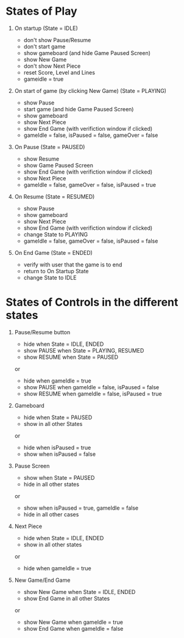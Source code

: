 # States of Play

1. On startup (State = IDLE)

   - don't show Pause/Resume
   - don't start game
   - show gameboard (and hide Game Paused Screen)
   - show New Game
   - don't show Next Piece
   - reset Score, Level and Lines
   - gameidle = true

2. On start of game (by clicking New Game) (State = PLAYING)

   - show Pause
   - start game (and hide Game Paused Screen)
   - show gameboard
   - show Next Piece
   - show End Game (with verifiction window if clicked)
   - gameIdle = false, isPaused = false, gameOver = false

3. On Pause (State = PAUSED)

   - show Resume
   - show Game Paused Screen
   - show End Game (with verifiction window if clicked)
   - show Next Piece
   - gameIdle = false, gameOver = false, isPaused = true

4. On Resume (State = RESUMED)

   - show Pause
   - show gameboard
   - show Next Piece
   - show End Game (with verifiction window if clicked)
   - change State to PLAYING
   - gameIdle = false, gameOver = false, isPaused = false

5. On End Game (State = ENDED)
   - verify with user that the game is to end
   - return to On Startup State
   - change State to IDLE

# States of Controls in the different states

1. Pause/Resume button

   - hide when State = IDLE, ENDED
   - show PAUSE when State = PLAYING, RESUMED
   - show RESUME when State = PAUSED

   or

   - hide when gameIdle = true
   - show PAUSE when gameIdle = false, isPaused = false
   - show RESUME when gameIdle = false, isPaused = true

2. Gameboard

   - hide when State = PAUSED
   - show in all other States

   or

   - hide when isPaused = true
   - show when isPaused = false

3. Pause Screen

   - show when State = PAUSED
   - hide in all other states

   or

   - show when isPaused = true, gameIdle = false
   - hide in all other cases

4. Next Piece

   - hide when State = IDLE, ENDED
   - show in all other states

   or

   - hide when gameIdle = true

5. New Game/End Game

   - show New Game when State = IDLE, ENDED
   - show End Game in all other States

   or

   - show New Game when gameIdle = true
   - show End Game when gameIdle = false
